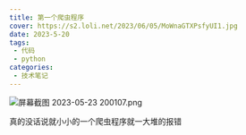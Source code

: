```yaml
---
title: 第一个爬虫程序
cover: https://s2.loli.net/2023/06/05/MoWnaGTXPsfyUI1.jpg
date: 2023-5-20
tags:
 - 代码
 - python
categories: 
 - 技术笔记
---
```


![屏幕截图 2023-05-23 200107.png](https://s2.loli.net/2023/06/05/9QONsdvitVZTDMu.png)

真的没话说就小小的一个爬虫程序就一大堆的报错
